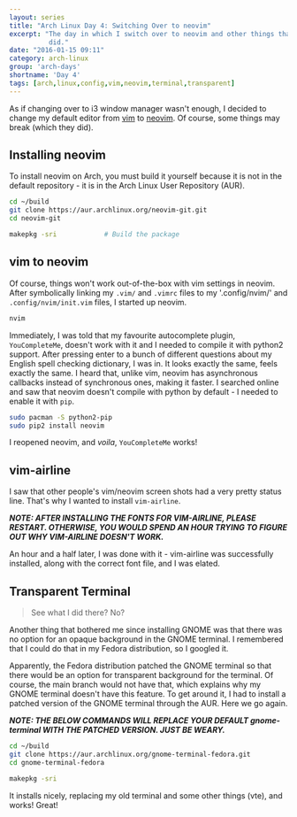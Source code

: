 ```yaml
---
layout: series
title: "Arch Linux Day 4: Switching Over to neovim"
excerpt: "The day in which I switch over to neovim and other things that I
          did."
date: "2016-01-15 09:11"
category: arch-linux
group: 'arch-days'
shortname: 'Day 4'
tags: [arch,linux,config,vim,neovim,terminal,transparent]
---
```


As if changing over to i3 window manager wasn't enough, I decided to change my
default editor from [vim][vim] to [neovim][neovim]. Of course, some things may
break (which they did).

## Installing neovim

To install neovim on Arch, you must build it yourself because it is not in the
default repository - it is in the Arch Linux User Repository (AUR).

``` sh
cd ~/build
git clone https://aur.archlinux.org/neovim-git.git
cd neovim-git

makepkg -sri            # Build the package
```

## vim to neovim

Of course, things won't work out-of-the-box with vim settings in neovim. After
symbolically linking my `.vim/` and `.vimrc` files to my '.config/nvim/' and
`.config/nvim/init.vim` files, I started up neovim.

``` sh
nvim
```

Immediately, I was told that my favourite autocomplete plugin, `YouCompleteMe`,
doesn't work with it and I needed to compile it with python2 support. After
pressing enter to a bunch of different questions about my English spell
checking dictionary, I was in. It looks exactly the same, feels exactly the
same. I heard that, unlike vim, neovim has asynchronous callbacks instead of
synchronous ones, making it faster. I searched online and saw that neovim
doesn't compile with python by default - I needed to enable it with `pip`.

``` sh
sudo pacman -S python2-pip
sudo pip2 install neovim
```

I reopened neovim, and *voila*, `YouCompleteMe` works!

## vim-airline

I saw that other people's vim/neovim screen shots had a very pretty status
line. That's why I wanted to install `vim-airline`.

***NOTE: AFTER INSTALLING THE FONTS FOR VIM-AIRLINE, PLEASE RESTART. OTHERWISE,
YOU WOULD SPEND AN HOUR TRYING TO FIGURE OUT WHY VIM-AIRLINE DOESN'T WORK.***

An hour and a half later, I was done with it - vim-airline was successfully
installed, along with the correct font file, and I was elated.

## Transparent Terminal

> See what I did there? No?

Another thing that bothered me since installing GNOME was that there was no
option for an opaque background in the GNOME terminal. I remembered that I
could do that in my Fedora distribution, so I googled it.

Apparently, the Fedora distribution patched the GNOME terminal so that there
would be an option for transparent background for the terminal. Of course, the
main branch would not have that, which explains why my GNOME terminal doesn't
have this feature. To get around it, I had to install a patched version of the
GNOME terminal through the AUR. Here we go again.

***NOTE: THE BELOW COMMANDS WILL REPLACE YOUR DEFAULT gnome-terminal WITH THE
PATCHED VERSION. JUST BE WEARY.***

``` sh
cd ~/build
git clone https://aur.archlinux.org/gnome-terminal-fedora.git
cd gnome-terminal-fedora

makepkg -sri
```

It installs nicely, replacing my old terminal and some other things (vte), and
works! Great!

[vim]: http://www.vim.org/
[neovim]: https://neovim.io/
